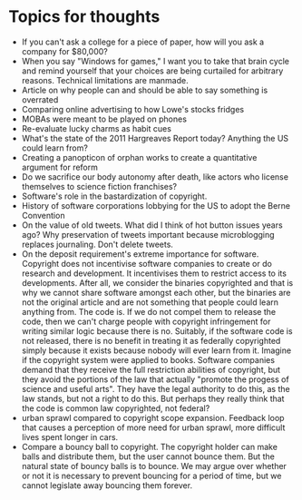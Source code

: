 # Topics for thoughts

* If you can't ask a college for a piece of paper, how will you ask a company for $80,000?
* When you say "Windows for games," I want you to take that brain cycle and remind yourself that your choices are being curtailed for arbitrary reasons. Technical limitations are manmade.
* Article on why people can and should be able to say something is overrated
* Comparing online advertising to how Lowe's stocks fridges
* MOBAs were meant to be played on phones
* Re-evaluate lucky charms as habit cues
* What's the state of the 2011 Hargreaves Report today? Anything the US could learn from?
* Creating a panopticon of orphan works to create a quantitative argument for reform
* Do we sacrifice our body autonomy after death, like actors who license themselves to science fiction franchises?
* Software's role in the bastardization of copyright.
* History of software corporations lobbying for the US to adopt the Berne Convention
* On the value of old tweets. What did I think of hot button issues years ago? Why preservation of tweets important because microblogging replaces journaling. Don't delete tweets.
*  On the deposit requirement's extreme importance for software. Copyright does not incentivise software companies to create or do research and development. It incentivises them to restrict access to its developments. After all, we consider the binaries copyrighted and that is why we cannot share software amongst each other, but the binaries are not the original article and are not something that people could learn anything from. The code is. If we do not compel them to release the code, then we can't charge people with copyright infringement for writing similar logic because there is no. Suitably, if the software code is not released, there is no benefit in treating it as federally copyrighted simply because it exists because nobody will ever learn from it. Imagine if the copyright system were applied to books. Software companies demand that they receive the full restriction abilities of copyright, but they avoid the portions of the law that actually "promote the progess of science and useful arts". They have the legal authority to do this, as the law stands, but not a right to do this. But perhaps they really think that the code is common law copyrighted, not federal?
* urban sprawl compared to copyright scope expansion. Feedback loop that causes a perception of more need for urban sprawl, more difficult lives spent longer in cars.
* Compare a bouncy ball to copyright. The copyright holder can make balls and distribute them, but the user cannot bounce them. But the natural state of bouncy balls is to bounce. We may argue over whether or not it is necessary to prevent bouncing for a period of time, but we cannot legislate away bouncing them forever.
